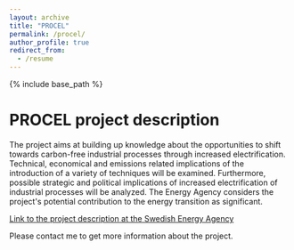 ```yaml
---
layout: archive
title: "PROCEL"
permalink: /procel/
author_profile: true
redirect_from:
  - /resume
---
```


{% include base_path %}

PROCEL project description
======
The project aims at building up knowledge about the opportunities to shift towards carbon-free industrial processes through increased electrification. Technical, economical and emissions related implications of the introduction of a variety of techniques will be examined. Furthermore, possible strategic and political implications of increased electrification of industrial processes will be analyzed. The Energy Agency considers the project's potential contribution to the energy transition as significant.

[Link to the project description at the Swedish Energy Agency](http://www.energimyndigheten.se/forskning-och-innovation/projektdatabas/sokresultat/?projectid=23530)

Please contact me to get more information about the project.

<!---
Ongoing work / finished publications / status updates / work packages / collaboration
======
* Summer 2015: Research Assistant
  * Github University
* Fall 2015: Research Assistant
  * Github University
--->
